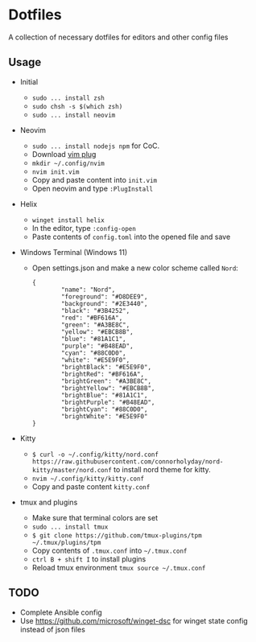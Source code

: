 # Dotfiles
A collection of necessary dotfiles for editors and other config files

## Usage
* Initial
  * `sudo ... install zsh`
  * `sudo chsh -s $(which zsh)`
  * `sudo ... install neovim`

* Neovim
  * `sudo ... install nodejs npm` for CoC.
  * Download [vim plug](https://github.com/junegunn/vim-plug) 
  * `mkdir ~/.config/nvim`
  * `nvim init.vim`
  * Copy and paste content into `init.vim`
  * Open neovim and type `:PlugInstall`

* Helix
  * `winget install helix`
  * In the editor, type `:config-open`
  * Paste contents of `config.toml` into the opened file and save 

* Windows Terminal (Windows 11)
  * Open settings.json and make a new color scheme called `Nord`:
  
    ```
    {
            "name": "Nord",
            "foreground": "#D8DEE9",
            "background": "#2E3440",
            "black": "#3B4252",
            "red": "#BF616A",
            "green": "#A3BE8C",
            "yellow": "#EBCB8B",
            "blue": "#81A1C1",
            "purple": "#B48EAD",
            "cyan": "#88C0D0",
            "white": "#E5E9F0",
            "brightBlack": "#E5E9F0",
            "brightRed": "#BF616A",
            "brightGreen": "#A3BE8C",
            "brightYellow": "#EBCB8B",
            "brightBlue": "#81A1C1",
            "brightPurple": "#B48EAD",
            "brightCyan": "#88C0D0",
            "brightWhite": "#E5E9F0"
    }
    ```

* Kitty
  * `$ curl -o ~/.config/kitty/nord.conf https://raw.githubusercontent.com/connorholyday/nord-kitty/master/nord.conf` to install nord theme for kitty.
  * `nvim ~/.config/kitty/kitty.conf`
  * Copy and paste content `kitty.conf`
  
* tmux and plugins
  * Make sure that terminal colors are set
  * `sudo ... install tmux`
  * `$ git clone https://github.com/tmux-plugins/tpm ~/.tmux/plugins/tpm`
  * Copy contents of `.tmux.conf` into `~/.tmux.conf`
  * `ctrl B + shift I` to install plugins
  * Reload tmux environment `tmux source ~/.tmux.conf`

## TODO

- Complete Ansible config
- Use https://github.com/microsoft/winget-dsc for winget state config instead of json files